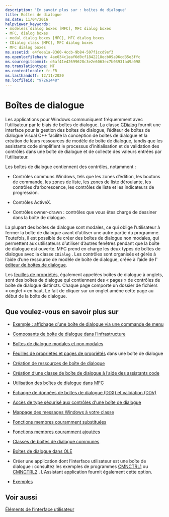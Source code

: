```yaml
---
description: 'En savoir plus sur : boîtes de dialogue'
title: Boîtes de dialogue
ms.date: 11/04/2016
helpviewer_keywords:
- modeless dialog boxes [MFC], MFC dialog boxes
- MFC, dialog boxes
- modal dialog boxes [MFC], MFC dialog boxes
- CDialog class [MFC], MFC dialog boxes
- MFC dialog boxes
ms.assetid: e4feea1a-8360-4ccb-9b84-507f1ccd9ef3
ms.openlocfilehash: 4ae034c1eaf6d0cf1842218ecb09a96cd35e3ffc
ms.sourcegitcommit: d6af41e42699628c3e2e6063ec7b03931a49a098
ms.translationtype: MT
ms.contentlocale: fr-FR
ms.lasthandoff: 12/11/2020
ms.locfileid: "97261448"
---
```

# <a name="dialog-boxes"></a>Boîtes de dialogue

Les applications pour Windows communiquent fréquemment avec l’utilisateur par le biais de boîtes de dialogue. La classe [CDialog](reference/cdialog-class.md) fournit une interface pour la gestion des boîtes de dialogue, l’éditeur de boîtes de dialogue Visual C++ facilite la conception de boîtes de dialogue et la création de leurs ressources de modèle de boîte de dialogue, tandis que les assistants code simplifient le processus d’initialisation et de validation des contrôles dans une boîte de dialogue et de collecte des valeurs entrées par l’utilisateur.

Les boîtes de dialogue contiennent des contrôles, notamment :

- Contrôles communs Windows, tels que les zones d’édition, les boutons de commande, les zones de liste, les zones de liste déroulante, les contrôles d’arborescence, les contrôles de liste et les indicateurs de progression.

- Contrôles ActiveX.

- Contrôles owner-drawn : contrôles que vous êtes chargé de dessiner dans la boîte de dialogue.

La plupart des boîtes de dialogue sont modales, ce qui oblige l’utilisateur à fermer la boîte de dialogue avant d’utiliser une autre partie du programme. Toutefois, il est possible de créer des boîtes de dialogue non modales, qui permettent aux utilisateurs d’utiliser d’autres fenêtres pendant que la boîte de dialogue est ouverte. MFC prend en charge les deux types de boîtes de dialogue avec la classe `CDialog` . Les contrôles sont organisés et gérés à l’aide d’une ressource de modèle de boîte de dialogue, créée à l’aide de l' [éditeur de boîtes de dialogue](../windows/dialog-editor.md).

Les [feuilles de propriétés](property-sheets-mfc.md), également appelées boîtes de dialogue à onglets, sont des boîtes de dialogue qui contiennent des « pages » de contrôles de boîte de dialogue distincts. Chaque page comporte un dossier de fichiers « onglet » en haut. Le fait de cliquer sur un onglet amène cette page au début de la boîte de dialogue.

## <a name="what-do-you-want-to-know-more-about"></a>Que voulez-vous en savoir plus sur

- [Exemple : affichage d’une boîte de dialogue via une commande de menu](example-displaying-a-dialog-box-via-a-menu-command.md)

- [Composants de boîte de dialogue dans l’infrastructure](dialog-box-components-in-the-framework.md)

- [Boîtes de dialogue modales et non modales](modal-and-modeless-dialog-boxes.md)

- [Feuilles de propriétés et pages de propriétés](property-sheets-and-property-pages-mfc.md) dans une boîte de dialogue

- [Création de ressources de boîte de dialogue](creating-the-dialog-resource.md)

- [Création d’une classe de boîte de dialogue à l’aide des assistants code](creating-a-dialog-class-with-code-wizards.md)

- [Utilisation des boîtes de dialogue dans MFC](life-cycle-of-a-dialog-box.md)

- [Échange de données de boîtes de dialogue (DDX) et validation (DDV)](dialog-data-exchange-and-validation.md)

- [Accès de type sécurisé aux contrôles d'une boîte de dialogue](type-safe-access-to-controls-in-a-dialog-box.md)

- [Mappage des messages Windows à votre classe](mapping-windows-messages-to-your-class.md)

- [Fonctions membres couramment substituées](commonly-overridden-member-functions.md)

- [Fonctions membres couramment ajoutées](commonly-added-member-functions.md)

- [Classes de boîtes de dialogue communes](common-dialog-classes.md)

- [Boîtes de dialogue dans OLE](dialog-boxes-in-ole.md)

- Créer une application dont l’interface utilisateur est une boîte de dialogue : consultez les exemples de programmes [CMNCTRL1](../overview/visual-cpp-samples.md) ou [CMNCTRL2](../overview/visual-cpp-samples.md) . L’Assistant application fournit également cette option.

- [Exemples](dialog-sample-list.md)

## <a name="see-also"></a>Voir aussi

[Éléments de l’interface utilisateur](user-interface-elements-mfc.md)
